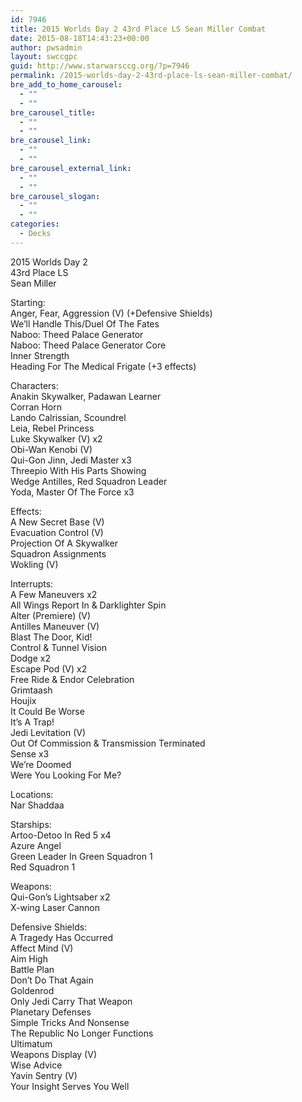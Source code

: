 ```yaml
---
id: 7946
title: 2015 Worlds Day 2 43rd Place LS Sean Miller Combat
date: 2015-08-18T14:43:23+00:00
author: pwsadmin
layout: swccgpc
guid: http://www.starwarsccg.org/?p=7946
permalink: /2015-worlds-day-2-43rd-place-ls-sean-miller-combat/
bre_add_to_home_carousel:
  - ""
  - ""
bre_carousel_title:
  - ""
  - ""
bre_carousel_link:
  - ""
  - ""
bre_carousel_external_link:
  - ""
  - ""
bre_carousel_slogan:
  - ""
  - ""
categories:
  - Decks
---
```

2015 Worlds Day 2  
43rd Place LS  
Sean Miller

Starting:  
Anger, Fear, Aggression (V) (+Defensive Shields)  
We&#8217;ll Handle This/Duel Of The Fates  
Naboo: Theed Palace Generator  
Naboo: Theed Palace Generator Core  
Inner Strength  
Heading For The Medical Frigate (+3 effects)

Characters:  
Anakin Skywalker, Padawan Learner  
Corran Horn  
Lando Calrissian, Scoundrel  
Leia, Rebel Princess  
Luke Skywalker (V) x2  
Obi-Wan Kenobi (V)  
Qui-Gon Jinn, Jedi Master x3  
Threepio With His Parts Showing  
Wedge Antilles, Red Squadron Leader  
Yoda, Master Of The Force x3

Effects:  
A New Secret Base (V)  
Evacuation Control (V)  
Projection Of A Skywalker  
Squadron Assignments  
Wokling (V)

Interrupts:  
A Few Maneuvers x2  
All Wings Report In & Darklighter Spin  
Alter (Premiere) (V)  
Antilles Maneuver (V)  
Blast The Door, Kid!  
Control & Tunnel Vision  
Dodge x2  
Escape Pod (V) x2  
Free Ride & Endor Celebration  
Grimtaash  
Houjix  
It Could Be Worse  
It&#8217;s A Trap!  
Jedi Levitation (V)  
Out Of Commission & Transmission Terminated  
Sense x3  
We&#8217;re Doomed  
Were You Looking For Me?

Locations:  
Nar Shaddaa

Starships:  
Artoo-Detoo In Red 5 x4  
Azure Angel  
Green Leader In Green Squadron 1  
Red Squadron 1

Weapons:  
Qui-Gon&#8217;s Lightsaber x2  
X-wing Laser Cannon

Defensive Shields:  
A Tragedy Has Occurred  
Affect Mind (V)  
Aim High  
Battle Plan  
Don&#8217;t Do That Again  
Goldenrod  
Only Jedi Carry That Weapon  
Planetary Defenses  
Simple Tricks And Nonsense  
The Republic No Longer Functions  
Ultimatum  
Weapons Display (V)  
Wise Advice  
Yavin Sentry (V)  
Your Insight Serves You Well